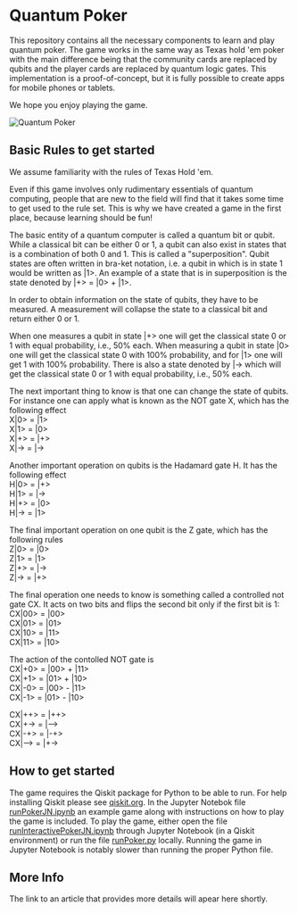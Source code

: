 # Quantum Poker
This repository contains all the necessary components to learn and play quantum poker. The game works in the same way as Texas hold 'em poker with the main difference being that the community cards are replaced by qubits and the player cards are replaced by quantum logic gates.
This implementation is a proof-of-concept, but it is fully possible to create apps for mobile phones or tablets.

We hope you enjoy playing the game.

![Quantum Poker](quantumpoker.jpg)

## Basic Rules to get started
We assume familiarity with the rules of Texas Hold 'em.

Even if this game involves only rudimentary essentials of quantum computing, people that are new to the field will find that it takes some time to get used to the rule set. This is why we have created a game in the first place, because learning should be fun!

The basic entity of a quantum computer is called a quantum bit or qubit. While a classical bit can be either 0 or 1, a qubit can also exist in states that is a combination of both 0 and 1. This is called a "superposition". Qubit states are often written in bra-ket notation, i.e. a qubit in which is in state 1 would be written as |1>. An example of a state that is in superposition is the state  denoted by |+> = |0> + |1>.

In order to obtain information on the state of qubits, they have to be measured. A measurement will collapse the state to a classical bit and return either 0 or 1.

When one measures a qubit in state |+> one will get the classical state 0 or 1 with equal probability, i.e., 50% each.
When measuring a qubit in state |0> one will get the classical state 0 with 100% probability, and for |1> one will get 1 with 100% probability. There is also a state denoted by |-> which will get the classical state 0 or 1 with equal probability, i.e., 50% each.

The next important thing to know is that one can change the state of qubits. For instance one can apply what is known as the NOT gate X, which has the following effect <br />
X|0> = |1> <br />
X|1> = |0> <br />
X|+> = |+> <br />
X|-> = |-> <br />

Another important operation on qubits is the Hadamard gate H. It has the following effect <br />
H|0> = |+> <br />
H|1> = |-> <br />
H|+> = |0> <br />
H|-> = |1> <br />

The final important operation on one qubit is the Z gate, which has the following rules <br />
Z|0> = |0> <br />
Z|1> = |1> <br />
Z|+> = |-> <br />
Z|-> = |+> <br />

The final operation one needs to know is something called a controlled not gate CX. It acts on two bits and flips the second bit only if the first bit is 1: <br />
CX|00> = |00> <br />
CX|01> = |01> <br />
CX|10> = |11> <br />
CX|11> = |10> <br />

The action of the contolled NOT gate is <br />
CX|+0> = |00> + |11> <br />
CX|+1> = |01> + |10> <br />
CX|-0> = |00> - |11> <br />
CX|-1> = |01> - |10> <br />

CX|++> = |++> <br />
CX|+-> = |--> <br />
CX|-+> = |-+> <br />
CX|--> = |+-> <br />

## How to get started
The game requires the Qiskit package for Python to be able to run. For help installing Qiskit please see [qiskit.org](https://qiskit.org/documentation/install.html). In the Jupyter Notebok file [runPokerJN.ipynb](runPokerJN.ipynb) an example game along with instructions on how to play the game is included. To play the game, either open the file [runInteractivePokerJN.ipynb](runInteractivePokerJN.ipynb) through Jupyter Notebook (in a Qiskit environment) or run the file [runPoker.py](runPoker.py) locally. Running the game in Jupyter Notebook is notably slower than running the proper Python file.

## More Info
The link to an article that provides more details will apear here shortly.
